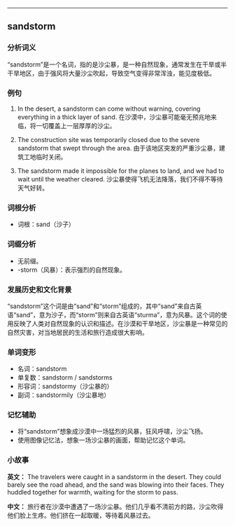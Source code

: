 
---------------
## sandstorm
### 分析词义
“sandstorm”是一个名词，指的是沙尘暴，是一种自然现象，通常发生在干旱或半干旱地区，由于强风将大量沙尘吹起，导致空气变得非常浑浊，能见度极低。

### 例句
1. In the desert, a sandstorm can come without warning, covering everything in a thick layer of sand.
   在沙漠中，沙尘暴可能毫无预兆地来临，将一切覆盖上一层厚厚的沙尘。

2. The construction site was temporarily closed due to the severe sandstorm that swept through the area.
   由于该地区突发的严重沙尘暴，建筑工地临时关闭。

3. The sandstorm made it impossible for the planes to land, and we had to wait until the weather cleared.
   沙尘暴使得飞机无法降落，我们不得不等待天气好转。

### 词根分析
- 词根：sand（沙子）

### 词缀分析
- 无前缀。
- -storm（风暴）：表示强烈的自然现象。

### 发展历史和文化背景
“sandstorm”这个词是由“sand”和“storm”组成的，其中“sand”来自古英语“sand”，意为沙子，而“storm”则来自古英语“sturma”，意为风暴。这个词的使用反映了人类对自然现象的认识和描述。在沙漠和干旱地区，沙尘暴是一种常见的自然灾害，对当地居民的生活和旅行造成很大影响。

### 单词变形
- 名词：sandstorm
- 单复数：sandstorm / sandstorms
- 形容词：sandstormy（沙尘暴的）
- 副词：sandstormily（沙尘暴地）

### 记忆辅助
- 将“sandstorm”想象成沙漠中一场猛烈的风暴，狂风呼啸，沙尘飞扬。
- 使用图像记忆法，想象一场沙尘暴的画面，帮助记忆这个单词。

### 小故事
**英文：** 
The travelers were caught in a sandstorm in the desert. They could barely see the road ahead, and the sand was blowing into their faces. They huddled together for warmth, waiting for the storm to pass.

**中文：**
旅行者在沙漠中遭遇了一场沙尘暴。他们几乎看不清前方的路，沙尘吹得他们脸上生疼。他们挤在一起取暖，等待着风暴过去。

